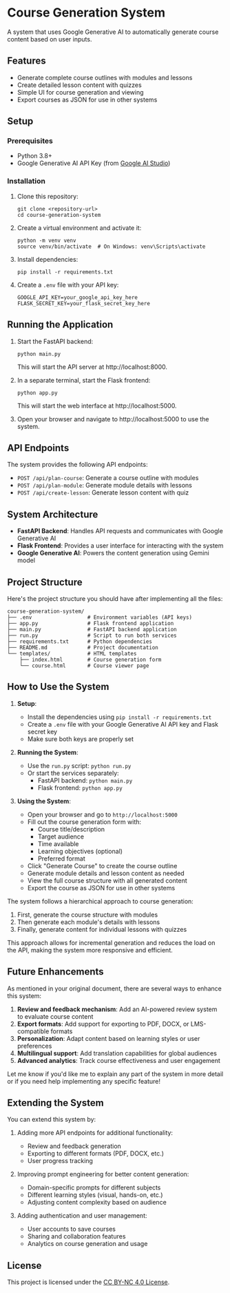 # Course Generation System

A system that uses Google Generative AI to automatically generate course content based on user inputs.

## Features

- Generate complete course outlines with modules and lessons
- Create detailed lesson content with quizzes
- Simple UI for course generation and viewing
- Export courses as JSON for use in other systems

## Setup

### Prerequisites

- Python 3.8+
- Google Generative AI API Key (from [Google AI Studio](https://makersuite.google.com/app/apikey))

### Installation

1. Clone this repository:
   ```
   git clone <repository-url>
   cd course-generation-system
   ```

2. Create a virtual environment and activate it:
   ```
   python -m venv venv
   source venv/bin/activate  # On Windows: venv\Scripts\activate
   ```

3. Install dependencies:
   ```
   pip install -r requirements.txt
   ```

4. Create a `.env` file with your API key:
   ```
   GOOGLE_API_KEY=your_google_api_key_here
   FLASK_SECRET_KEY=your_flask_secret_key_here
   ```

## Running the Application

1. Start the FastAPI backend:
   ```
   python main.py
   ```
   This will start the API server at http://localhost:8000.

2. In a separate terminal, start the Flask frontend:
   ```
   python app.py
   ```
   This will start the web interface at http://localhost:5000.

3. Open your browser and navigate to http://localhost:5000 to use the system.

## API Endpoints

The system provides the following API endpoints:

- `POST /api/plan-course`: Generate a course outline with modules
- `POST /api/plan-module`: Generate module details with lessons
- `POST /api/create-lesson`: Generate lesson content with quiz

## System Architecture

- **FastAPI Backend**: Handles API requests and communicates with Google Generative AI
- **Flask Frontend**: Provides a user interface for interacting with the system
- **Google Generative AI**: Powers the content generation using Gemini model


## Project Structure

Here's the project structure you should have after implementing all the files:

```
course-generation-system/
├── .env                  # Environment variables (API keys)
├── app.py                # Flask frontend application
├── main.py               # FastAPI backend application
├── run.py                # Script to run both services
├── requirements.txt      # Python dependencies
├── README.md             # Project documentation
└── templates/            # HTML templates
    ├── index.html        # Course generation form
    └── course.html       # Course viewer page
```

## How to Use the System

1. **Setup**:
   - Install the dependencies using `pip install -r requirements.txt`
   - Create a `.env` file with your Google Generative AI API key and Flask secret key
   - Make sure both keys are properly set

2. **Running the System**:
   - Use the `run.py` script: `python run.py`
   - Or start the services separately:
     - FastAPI backend: `python main.py`
     - Flask frontend: `python app.py`

3. **Using the System**:
   - Open your browser and go to `http://localhost:5000`
   - Fill out the course generation form with:
     - Course title/description
     - Target audience
     - Time available
     - Learning objectives (optional)
     - Preferred format
   - Click "Generate Course" to create the course outline
   - Generate module details and lesson content as needed
   - View the full course structure with all generated content
   - Export the course as JSON for use in other systems

The system follows a hierarchical approach to course generation:
1. First, generate the course structure with modules
2. Then generate each module's details with lessons
3. Finally, generate content for individual lessons with quizzes

This approach allows for incremental generation and reduces the load on the API, making the system more responsive and efficient.

## Future Enhancements

As mentioned in your original document, there are several ways to enhance this system:

1. **Review and feedback mechanism**: Add an AI-powered review system to evaluate course content
2. **Export formats**: Add support for exporting to PDF, DOCX, or LMS-compatible formats
3. **Personalization**: Adapt content based on learning styles or user preferences
4. **Multilingual support**: Add translation capabilities for global audiences
5. **Advanced analytics**: Track course effectiveness and user engagement

Let me know if you'd like me to explain any part of the system in more detail or if you need help implementing any specific feature!

## Extending the System

You can extend this system by:

1. Adding more API endpoints for additional functionality:
   - Review and feedback generation
   - Exporting to different formats (PDF, DOCX, etc.)
   - User progress tracking

2. Improving prompt engineering for better content generation:
   - Domain-specific prompts for different subjects
   - Different learning styles (visual, hands-on, etc.)
   - Adjusting content complexity based on audience

3. Adding authentication and user management:
   - User accounts to save courses
   - Sharing and collaboration features
   - Analytics on course generation and usage

## License

This project is licensed under the [CC BY-NC 4.0 License](LICENSE).